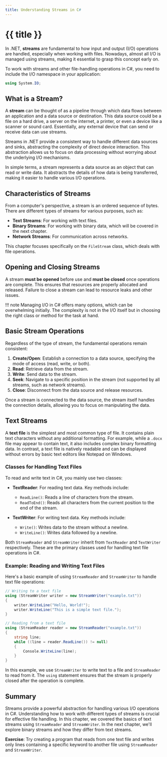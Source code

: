 ```yaml
---
title: Understanding Streams in C#
---
```


# {{ title }}

In .NET, **streams** are fundamental to how input and output (I/O) operations are handled, especially when working with files. Nowadays, almost all I/O is managed using streams, making it essential to grasp this concept early on.

To work with streams and other file-handling operations in C#, you need to include the I/O namespace in your application:

```cs
using System.IO;
```

## What is a Stream?

A **stream** can be thought of as a pipeline through which data flows between an application and a data source or destination. This data source could be a file on a hard drive, a server on the internet, a printer, or even a device like a scanner or sound card. Essentially, any external device that can send or receive data can use streams.

Streams in .NET provide a consistent way to handle different data sources and sinks, abstracting the complexity of direct device interaction. This abstraction allows us to focus on data processing without worrying about the underlying I/O mechanisms.

In simple terms, a stream represents a data source as an object that can read or write data. It abstracts the details of how data is being transferred, making it easier to handle various I/O operations.

## Characteristics of Streams

From a computer's perspective, a stream is an ordered sequence of bytes. There are different types of streams for various purposes, such as:

- **Text Streams**: For working with text files.
- **Binary Streams**: For working with binary data, which will be covered in the next chapter.
- **Network Streams**: For communication across networks.

This chapter focuses specifically on the `FileStream` class, which deals with file operations.

## Opening and Closing Streams

A stream **must be opened** before use and **must be closed** once operations are complete. This ensures that resources are properly allocated and released. Failure to close a stream can lead to resource leaks and other issues.

!!! note
    Managing I/O in C# offers many options, which can be overwhelming initially. The complexity is not in the I/O itself but in choosing the right class or method for the task at hand.

## Basic Stream Operations

Regardless of the type of stream, the fundamental operations remain consistent:

1. **Create/Open**: Establish a connection to a data source, specifying the mode of access (read, write, or both).
2. **Read**: Retrieve data from the stream.
3. **Write**: Send data to the stream.
4. **Seek**: Navigate to a specific position in the stream (not supported by all streams, such as network streams).
5. **Close**: Disconnect from the data source and release resources.

Once a stream is connected to the data source, the stream itself handles the connection details, allowing you to focus on manipulating the data.

## Text Streams

A **text file** is the simplest and most common type of file. It contains plain text characters without any additional formatting. For example, while a `.docx` file may appear to contain text, it also includes complex binary formatting data. In contrast, a text file is natively readable and can be displayed without errors by basic text editors like Notepad on Windows.

### Classes for Handling Text Files

To read and write text in C#, you mainly use two classes:

- **TextReader**: For reading text data. Key methods include:
  - `ReadLine()`: Reads a line of characters from the stream.
  - `ReadToEnd()`: Reads all characters from the current position to the end of the stream.

- **TextWriter**: For writing text data. Key methods include:
  - `Write()`: Writes data to the stream without a newline.
  - `WriteLine()`: Writes data followed by a newline.

Both `StreamReader` and `StreamWriter` inherit from `TextReader` and `TextWriter` respectively. These are the primary classes used for handling text file operations in C#.

### Example: Reading and Writing Text Files

Here's a basic example of using `StreamReader` and `StreamWriter` to handle text file operations:

```cs
// Writing to a text file
using (StreamWriter writer = new StreamWriter("example.txt"))
{
    writer.WriteLine("Hello, World!");
    writer.WriteLine("This is a simple text file.");
}

// Reading from a text file
using (StreamReader reader = new StreamReader("example.txt"))
{
    string line;
    while ((line = reader.ReadLine()) != null)
    {
        Console.WriteLine(line);
    }
}
```

In this example, we use `StreamWriter` to write text to a file and `StreamReader` to read from it. The `using` statement ensures that the stream is properly closed after the operation is complete.

## Summary

Streams provide a powerful abstraction for handling various I/O operations in C#. Understanding how to work with different types of streams is crucial for effective file handling. In this chapter, we covered the basics of text streams using `StreamReader` and `StreamWriter`. In the next chapter, we'll explore binary streams and how they differ from text streams.

**Exercise**: Try creating a program that reads from one text file and writes only lines containing a specific keyword to another file using `StreamReader` and `StreamWriter`.

